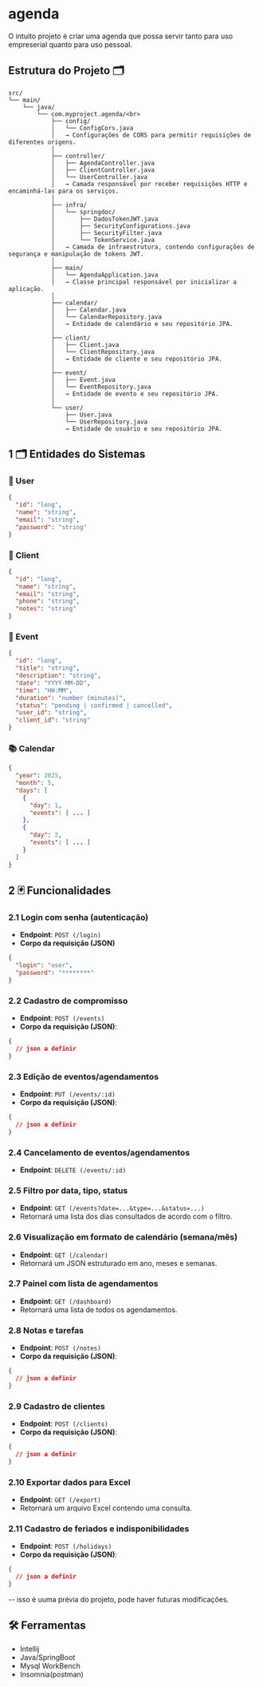 # agenda
O intuito projeto é criar uma agenda que possa servir tanto para uso empreserial quanto para uso pessoal.

## Estrutura do Projeto 🗂️
```
src/
└── main/
    └── java/
        └── com.myproject.agenda/<br>
            ├── config/
            │   └── ConfigCors.java
            │   → Configurações de CORS para permitir requisições de diferentes origens.
            │
            ├── controller/
            │   ├── AgendaController.java
            │   ├── ClientController.java
            │   └── UserController.java
            │   → Camada responsável por receber requisições HTTP e encaminhá-las para os serviços.
            │
            ├── infra/
            │   └── springdoc/
            │       ├── DadosTokenJWT.java
            │       ├── SecurityConfigurations.java
            │       ├── SecurityFilter.java
            │       └── TokenService.java
            │   → Camada de infraestrutura, contendo configurações de segurança e manipulação de tokens JWT.
            │
            ├── main/
            │   └── AgendaApplication.java
            │   → Classe principal responsável por inicializar a aplicação.
            │
            ├── calendar/
            │   ├── Calendar.java
            │   └── CalendarRepository.java
            │   → Entidade de calendário e seu repositório JPA.
            │
            ├── client/
            │   ├── Client.java
            │   └── ClientRepository.java
            │   → Entidade de cliente e seu repositório JPA.
            │
            ├── event/
            │   ├── Event.java
            │   └── EventRepository.java
            │   → Entidade de evento e seu repositório JPA.
            │
            └── user/
                ├── User.java
                └── UserRepository.java
                → Entidade de usuário e seu repositório JPA.
```
## 1 🗂️ Entidades do Sistemas

### 👤 User
```json
{
  "id": "long",
  "name": "string",
  "email": "string",
  "password": "string"
}
```
### 👥 Client
```json
{
  "id": "long",
  "name": "string",
  "email": "string",
  "phone": "string",
  "notes": "string"
}
```
### 📌 Event
```json
{
  "id": "long",
  "title": "string",
  "description": "string",
  "date": "YYYY-MM-DD",
  "time": "HH:MM",
  "duration": "number (minutes)",
  "status": "pending | confirmed | cancelled",
  "user_id": "string",
  "client_id": "string"
}
```
### 📚 Calendar
```json
{
  "year": 2025,
  "month": 5,
  "days": [
    {
      "day": 1,
      "events": [ ... ]
    },
    {
      "day": 2,
      "events": [ ... ]
    }
  ]
}
```
## 2 🃏 Funcionalidades

### 2.1 Login com senha (autenticação)
- **Endpoint**: `POST (/login)`
- **Corpo da requisição (JSON)**
```json
{
  "login": "user",
  "password": "********"
}
```

### 2.2 Cadastro de compromisso
- **Endpoint**: `POST (/events)`
- **Corpo da requisição (JSON)**:
```json
{
  // json a definir
}
```

### 2.3 Edição de eventos/agendamentos
- **Endpoint**: `PUT (/events/:id)`
- **Corpo da requisição (JSON)**:
```json
{
  // json a definir
}
```

### 2.4 Cancelamento de eventos/agendamentos
- **Endpoint**: `DELETE (/events/:id)`

### 2.5 Filtro por data, tipo, status
- **Endpoint**: `GET (/events?date=...&type=...&status=...)`
- Retornará uma lista dos dias consultados de acordo com o filtro.

### 2.6 Visualização em formato de calendário (semana/mês)
- **Endpoint**: `GET (/calendar)`
- Retornará um JSON estruturado em ano, meses e semanas.

### 2.7 Painel com lista de agendamentos
- **Endpoint**: `GET (/dashboard)`
- Retornará uma lista de todos os agendamentos.

### 2.8 Notas e tarefas 
- **Endpoint**: `POST (/notes)`
- **Corpo da requisição (JSON)**:
```json
{
  // json a definir
}
```

### 2.9 Cadastro de clientes
- **Endpoint**: `POST (/clients)`
- **Corpo da requisição (JSON)**:
```json
{
  // json a definir
}
```

### 2.10 Exportar dados para Excel
- **Endpoint**: `GET (/export)`
- Retornará um arquivo Excel contendo uma consulta.

### 2.11 Cadastro de feriados e indisponibilidades
- **Endpoint**: `POST (/holidays)`
- **Corpo da requisição (JSON)**:
```json
{
  // json a definir
}
```

-- isso é uuma prévia do projeto, pode haver futuras modificações.

## 🛠️ Ferramentas
- Intellij
- Java/SpringBoot
- Mysql WorkBench
- Insomnia(postman)
